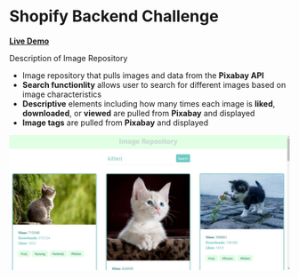 # Shopify **Backend** Challenge

**[Live Demo](https://image-repository--shopify.herokuapp.com/)**


Description of Image Repository
- Image repository that pulls images and data from the **Pixabay API**
- **Search functionlity** allows user to search for different images based on image characteristics
- **Descriptive** elements including how many times each image is **liked**, **downloaded**, or **viewed** are pulled from **Pixabay** and displayed
- **Image tags** are pulled from **Pixabay** and displayed



![Screenshot](image-repo.JPG)


